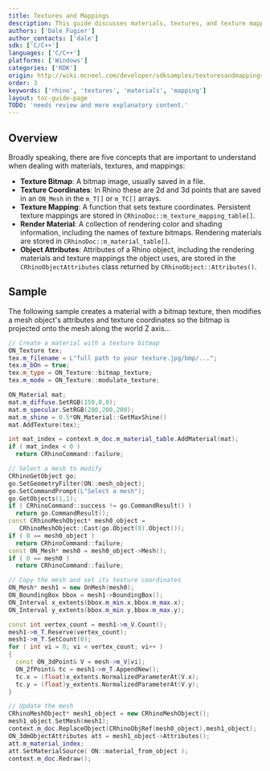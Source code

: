 ```yaml
---
title: Textures and Mappings
description: This guide discusses materials, textures, and texture mapping using C/C++.
authors: ['Dale Fugier']
author_contacts: ['dale']
sdk: ['C/C++']
languages: ['C/C++']
platforms: ['Windows']
categories: ['RDK']
origin: http://wiki.mcneel.com/developer/sdksamples/texturesandmappings
order: 3
keywords: ['rhino', 'textures', 'materials', 'mapping']
layout: toc-guide-page
TODO: 'needs review and more explanatory content.'
---
```


 
## Overview

Broadly speaking, there are five concepts that are important to understand when dealing with materials, textures, and mappings:

- **Texture Bitmap**: A bitmap image, usually saved in a file.
- **Texture Coordinates**: In Rhino these are 2d and 3d points that are saved in an `ON_Mesh` in the `m_T[]` or `m_TC[]` arrays.
- **Texture Mapping**: A function that sets texture coordinates.  Persistent texture mappings are stored in `CRhinoDoc::m_texture_mapping_table[]`.
- **Render Material**: A collection of rendering color and shading information, including the names of texture bitmaps.  Rendering materials are stored in `CRhinoDoc::m_material_table[]`.
- **Object Attributes**: Attributes of a Rhino object, including the rendering materials and texture mappings the object uses, are stored in the `CRhinoObjectAttributes` class returned by `CRhinoObject::Attributes()`.

## Sample

The following sample creates a material with a bitmap texture, then modifies a mesh object's attributes and texture coordinates so the bitmap is projected onto the mesh along the world Z axis...

```cpp
// Create a material with a texture bitmap
ON_Texture tex;
tex.m_filename = L"full path to your texture.jpg/bmp/...";
tex.m_bOn = true;
tex.m_type = ON_Texture::bitmap_texture;
tex.m_mode = ON_Texture::modulate_texture;

ON_Material mat;
mat.m_diffuse.SetRGB(150,0,0);
mat.m_specular.SetRGB(200,200,200);
mat.m_shine = 0.5*ON_Material::GetMaxShine()
mat.AddTexture(tex);

int mat_index = context.m_doc.m_material_table.AddMaterial(mat);
if ( mat_index < 0 )
  return CRhinoCommand::failure;  

// Select a mesh to modify
CRhinoGetObject go;
go.SetGeometryFilter(ON::mesh_object);
go.SetCommandPrompt(L"Select a mesh");
go.GetObjects(1,1);
if ( CRhinoCommand::success != go.CommandResult() )
  return go.CommandResult();
const CRhinoMeshObject* mesh0_object =
   CRhinoMeshObject::Cast(go.Object(0).Object());
if ( 0 == mesh0_object )
  return CRhinoCommand::failure;
const ON_Mesh* mesh0 = mesh0_object->Mesh();
if ( 0 == mesh0 )
  return CRhinoCommand::failure;

// Copy the mesh and set its texture coordinates
ON_Mesh* mesh1 = new OnMesh(mesh0);
ON_BoundingBox bbox = mesh1->BoundingBox();
ON_Interval x_extents(bbox.m_min.x,bbox.m_max.x);
ON_Interval y_extents(bbox.m_min.y,bbox.m_max.y);

const int vertex_count = mesh1->m_V.Count();
mesh1->m_T.Reserve(vertex_count);
mesh1->m_T.SetCount(0);
for ( int vi = 0; vi < vertex_count; vi++ )
{
  const ON_3dPoint& V = mesh->m_V[vi];
  ON_2fPoint& tc = mesh1->m_T.AppendNew();
  tc.x = (float)x_extents.NormalizedParameterAt(V.x);
  tc.y = (float)y_extents.NormalizedParameterAt(V.y);
}

// Update the mesh
CRhinoMeshObject* mesh1_object = new CRhinoMeshObject();
mesh1_object.SetMesh(mesh1);
context.m_doc.ReplaceObject(CRhinoObjRef(mesh0_object),mesh1_object);
ON_3dmObjectAttributes att = mesh1_object->Attributes();
att.m_material_index;
att.SetMaterialSource( ON::material_from_object );
context.m_doc.Redraw();
```
